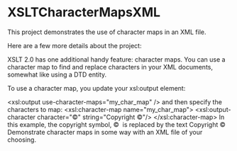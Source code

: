 # XSLTCharacterMapsXML
This project demonstrates the use of character maps in an XML file.

Here are a few more details about the project:

XSLT 2.0 has one additional handy feature: character maps. You can use a character map to find and replace characters in your XML documents, somewhat like using a DTD entity.

To use a character map, you update your xsl:output element:


<xsl:output use-character-maps="my_char_map" />
and then specify the characters to map:
<xsl:character-map name="my_char_map">
 <xsl:output-character character="&#169;" string="Copyright &#169;"/>
</xsl:character-map>
In this example, the copyright symbol, ©  is replaced by the text Copyright ©
Demonstrate character maps in some way with an XML file of your choosing. 
